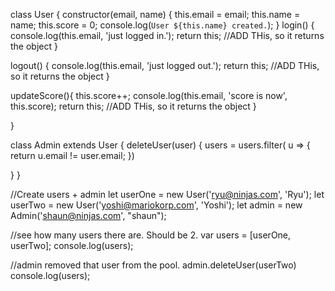 

class User {
  constructor(email, name) {
    this.email = email; 
    this.name = name;
    this.score = 0;
    console.log(`User ${this.name} created.`);
  }
  login() {
    console.log(this.email, 'just logged in.');
    return this; //ADD THis, so it returns the object
  }

  logout() {
    console.log(this.email, 'just logged out.');
    return this; //ADD THis, so it returns the object
  }

  updateScore(){
    this.score++;
    console.log(this.email, 'score is now', this.score);
    return this; //ADD THis, so it returns the object
  }

}

class Admin extends User {
  deleteUser(user) {
    users = users.filter( u => {
      return u.email != user.email;
    })

  }
}

//Create users + admin
let userOne = new User('ryu@ninjas.com', 'Ryu');
let userTwo = new User('yoshi@mariokorp.com', 'Yoshi');
let admin = new Admin('shaun@ninjas.com', "shaun");

//see how many users there are. Should be 2.
var users = [userOne, userTwo];
console.log(users);

//admin removed that user from the pool.
admin.deleteUser(userTwo)
console.log(users);
